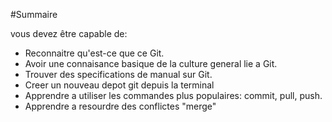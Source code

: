#Summaire  
	
vous devez être capable de:

- Reconnaitre qu'est-ce que ce Git. 
- Avoir une connaisance basique de la culture general lie a Git. 
- Trouver des specifications de manual sur Git.
- Creer un nouveau depot git depuis la terminal
- Apprendre a utiliser les commandes plus populaires: commit, pull, push. 
- Apprendre a resourdre des conflictes "merge"


